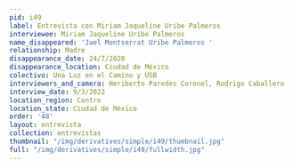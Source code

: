 ```yaml
---
pid: i49
label: Entrevista con Miriam Jaqueline Uribe Palmeros
interviewee: Miriam Jaqueline Uribe Palmeros
name_disappeared: 'Jael Montserrat Uribe Palmeros '
relationship: Madre
disappearance_date: 24/7/2020
disappearance_location: Ciudad de México
colectivo: Una Luz en el Camino y USB
interviewers_and_camera: Heriberto Paredes Coronel, Rodrigo Caballero
interview_date: 9/3/2022
location_region: Centro
location_state: Ciudad de México
order: '48'
layout: entrevista
collection: entrevistas
thumbnail: "/img/derivatives/simple/i49/thumbnail.jpg"
full: "/img/derivatives/simple/i49/fullwidth.jpg"
---
```

